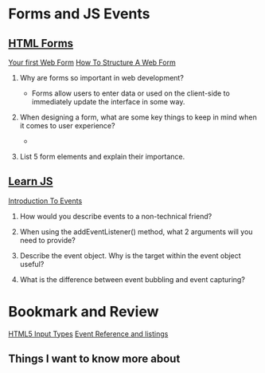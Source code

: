 # Forms and JS Events
## [HTML Forms](https://developer.mozilla.org/en-US/docs/Learn/Forms)
[Your first Web Form](https://developer.mozilla.org/en-US/docs/Learn/Forms/Your_first_form) [How To Structure A Web Form](https://developer.mozilla.org/en-US/docs/Learn/Forms/How_to_structure_a_web_form)

1. Why are forms so important in web development?

    - Forms allow users to enter data or used on the client-side to immediately update the interface in some way.

2. When designing a form, what are some key things to keep in mind when it comes to user experience?

    - 

3. List 5 form elements and explain their importance.


## [Learn JS](https://developer.mozilla.org/en-US/docs/Learn/JavaScript)
[Introduction To Events](https://developer.mozilla.org/en-US/docs/Learn/JavaScript/Building_blocks/Events)

1. How would you describe events to a non-technical friend?


2. When using the addEventListener() method, what 2 arguments will you need to provide?

3. Describe the event object. Why is the target within the event object useful?


4. What is the difference between event bubbling and event capturing?



# Bookmark and Review
[HTML5 Input Types](https://developer.mozilla.org/en-US/docs/Learn/Forms/HTML5_input_types)
[Event Reference and listings](https://developer.mozilla.org/en-US/docs/Web/Events)

## Things I want to know more about
